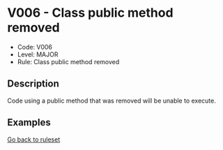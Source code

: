 # V006 - Class public method removed

* Code: V006
* Level: MAJOR
* Rule: Class public method removed

## Description

Code using a public method that was removed will be unable to execute.

## Examples

[Go back to ruleset](../README.md)